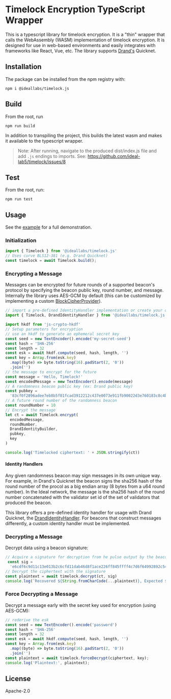 # Timelock Encryption TypeScript Wrapper

This is a typescript library for timelock encryption. It is a "thin" wrapper that calls the WebAssembly (WASM) implementation of timelock encryption. It is designed for use in web-based environments and easily integrates with frameworks like React, Vue, etc. The library supports [Drand's](https://drand.love) Quicknet.

## Installation

The package can be installed from the npm registry with:

``` shell
npm i @ideallabs/timelock.js
```

## Build

From the root, run

```
npm run build
```

In addition to transpiling the project, this builds the latest wasm and makes it available to the typescript wrapper.

> Note: After running, navigate to the produced dist/index.js file and add `.js` endings to imports. See: https://github.com/ideal-lab5/timelock/issues/8


## Test

From the root, run:

```shell
npm run test
```

## Usage

See the [example](../examples/web/react-tlock-demo/) for a full demonstration.

### Initialization

``` js
import { Timelock } from '@ideallabs/timelock.js'
// Uses curve BLS12-381 (e.g. Drand Quicknet)
const timelock = await Timelock.build();
```

### Encrypting a Message

Messages can be encrypted for future rounds of a supported beacon's protocol by specifying the beacon public key, round number, and message. Internally the library uses AES-GCM by default (this can be customized by implementing a custom [BlockCipherProvider](https://docs.rs/timelock/0.0.1/timelock/block_ciphers/trait.BlockCipherProvider.html)).

``` js
// import a pre-defined IdentityHandler implementation or create your own
import { Timelock, DrandIdentityHandler } from '@ideallabs/timelock.js'

import hkdf from 'js-crypto-hkdf'
// Setup parameters for encryption
// use an hkdf to generate an ephemeral secret key
const seed = new TextEncoder().encode('my-secret-seed')
const hash = 'SHA-256'
const length = 32
const esk = await hkdf.compute(seed, hash, length, '')
const key = Array.from(esk.key)
  .map((byte) => byte.toString(16).padStart(2, '0'))
  .join('')
// the message to encrypt for the future
const message = 'Hello, Timelock!'
const encodedMessage = new TextEncoder().encode(message)
// A randomness beacon public key (ex: Drand public key)
const pubkey =
  '83cf0f2896adee7eb8b5f01fcad3912212c437e0073e911fb90022d3e760183c8c4b450b6a0a6c3ac6a5776a2d1064510d1fec758c921cc22b0e17e63aaf4bcb5ed66304de9cf809bd274ca73bab4af5a6e9c76a4bc09e76eae8991ef5ece45a'
// A future round number of the randomness beacon
const roundNumber = 10
// Encrypt the message
let ct = await Timelock.encrypt(
  encodedMessage,
  roundNumber,
  DrandIdentityBuilder,
  pubkey,
  key
)

console.log('Timelocked ciphertext: ' + JSON.stringify(ct))
```

#### Identity Handlers

Any given randomness beacon may sign messages in its own unique way. For example, in Drand's Quicknet the beacon signs the sha256 hash of the round number of the procol as a big endian array (8 bytes from a u64 round number). In the Ideal network, the message is the sha256 hash of the round number concatenated with the validator set id of the set of validators that produced the beacon. 

This library offers a pre-defined identity handler for usage with Drand Quicknet, the [DrandIdentityHandler](./src/interfaces/DrandIdentityBuilder.ts). For beacons that construct messages differently, a custom identity handler must be implemented. 

### Decrypting a Message

Decrypt data using a beacon signature:

``` js
// Acquire a signature for decryption from he pulse output by the beacon at the given roundNumber
 const sig =
  'e6cdf6c9d11c13e013b2c6cfd11dab46d8f1ace226ff845ffff4c7d6f64992892c54fb5d1f0f87dd300ce66f53598e01'
// Decrypt the ciphertext with the signature
const plaintext = await timelock.decrypt(ct, sig)
console.log(`Recovered ${String.fromCharCode(...plaintext)}, Expected ${message}`)
```

### Force Decrypting a Message

Decrypt a message early with the secret key used for encryption (using AES-GCM):

``` js
// rederive the esk
const seed = new TextEncoder().encode('password')
const hash = 'SHA-256'
const length = 32
const esk = await hkdf.compute(seed, hash, length, '')
const key = Array.from(esk.key)
  .map((byte) => byte.toString(16).padStart(2, '0'))
  .join('')
const plaintext = await timelock.forceDecrypt(ciphertext, key);
console.log('Plaintext:', plaintext);
```

## License

Apache-2.0
